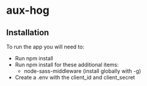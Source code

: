 # aux-hog

## Installation

To run the app you will need to:

* Run npm install
* Run npm install for these additional items:
    * node-sass-middleware (install globally with -g)
* Create a .env with the client_id and client_secret
